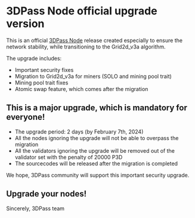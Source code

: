 # 3DPass Node official upgrade version
This is an official [3DPass Node](https://github.com/3Dpass/3DP) release created especially to ensure the network stability, while transitioning to the Grid2d_v3a algorithm. 

The upgrade includes:
- Important security fixes
- Migration to Grid2d_v3a for miners (SOLO and mining pool trait)
- Mining pool trait fixes
- Atomic swap feature, which comes after the migration
  
## This is a major upgrade, which is mandatory for everyone! 
 
- The upgrade period: 2 days (by February 7th, 2024)
- All the nodes ignoring the upgrade will not be able to overpass the migration
- All the validators ignoring the upgrade will be removed out of the validator set with the penalty of 20000 P3D
- The sourcecodes will be released after the migration is completed

We hope, 3DPass community will support this important security upgrade.

## Upgrade your nodes! 

Sincerely, 
3DPass team
